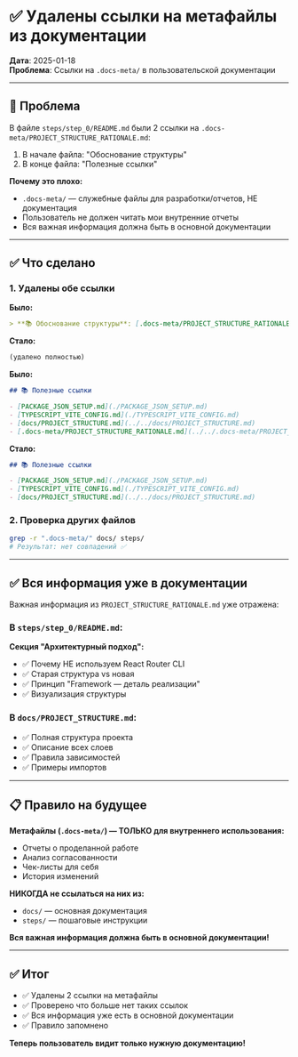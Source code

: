 # ✅ Удалены ссылки на метафайлы из документации

**Дата**: 2025-01-18  
**Проблема**: Ссылки на `.docs-meta/` в пользовательской документации

---

## 🔴 Проблема

В файле `steps/step_0/README.md` были 2 ссылки на `.docs-meta/PROJECT_STRUCTURE_RATIONALE.md`:

1. В начале файла: "Обоснование структуры"
2. В конце файла: "Полезные ссылки"

**Почему это плохо:**
- `.docs-meta/` — служебные файлы для разработки/отчетов, НЕ документация
- Пользователь не должен читать мои внутренние отчеты
- Вся важная информация должна быть в основной документации

---

## ✅ Что сделано

### 1. Удалены обе ссылки

**Было:**
```markdown
> **📚 Обоснование структуры**: [.docs-meta/PROJECT_STRUCTURE_RATIONALE.md](../../.docs-meta/PROJECT_STRUCTURE_RATIONALE.md)
```

**Стало:**
```markdown
(удалено полностью)
```

**Было:**
```markdown
## 📚 Полезные ссылки

- [PACKAGE_JSON_SETUP.md](./PACKAGE_JSON_SETUP.md)
- [TYPESCRIPT_VITE_CONFIG.md](./TYPESCRIPT_VITE_CONFIG.md)
- [docs/PROJECT_STRUCTURE.md](../../docs/PROJECT_STRUCTURE.md)
- [.docs-meta/PROJECT_STRUCTURE_RATIONALE.md](../../.docs-meta/PROJECT_STRUCTURE_RATIONALE.md)
```

**Стало:**
```markdown
## 📚 Полезные ссылки

- [PACKAGE_JSON_SETUP.md](./PACKAGE_JSON_SETUP.md)
- [TYPESCRIPT_VITE_CONFIG.md](./TYPESCRIPT_VITE_CONFIG.md)
- [docs/PROJECT_STRUCTURE.md](../../docs/PROJECT_STRUCTURE.md)
```

### 2. Проверка других файлов

```bash
grep -r ".docs-meta/" docs/ steps/
# Результат: нет совпадений ✅
```

---

## ✅ Вся информация уже в документации

Важная информация из `PROJECT_STRUCTURE_RATIONALE.md` уже отражена:

### В `steps/step_0/README.md`:

**Секция "Архитектурный подход":**
- ✅ Почему НЕ используем React Router CLI
- ✅ Старая структура vs новая
- ✅ Принцип "Framework — деталь реализации"
- ✅ Визуализация структуры

### В `docs/PROJECT_STRUCTURE.md`:

- ✅ Полная структура проекта
- ✅ Описание всех слоев
- ✅ Правила зависимостей
- ✅ Примеры импортов

---

## 📋 Правило на будущее

**Метафайлы (`.docs-meta/`) — ТОЛЬКО для внутреннего использования:**
- Отчеты о проделанной работе
- Анализ согласованности
- Чек-листы для себя
- История изменений

**НИКОГДА не ссылаться на них из:**
- `docs/` — основная документация
- `steps/` — пошаговые инструкции

**Вся важная информация должна быть в основной документации!**

---

## ✅ Итог

- ✅ Удалены 2 ссылки на метафайлы
- ✅ Проверено что больше нет таких ссылок
- ✅ Вся информация уже есть в основной документации
- ✅ Правило запомнено

**Теперь пользователь видит только нужную документацию!**
